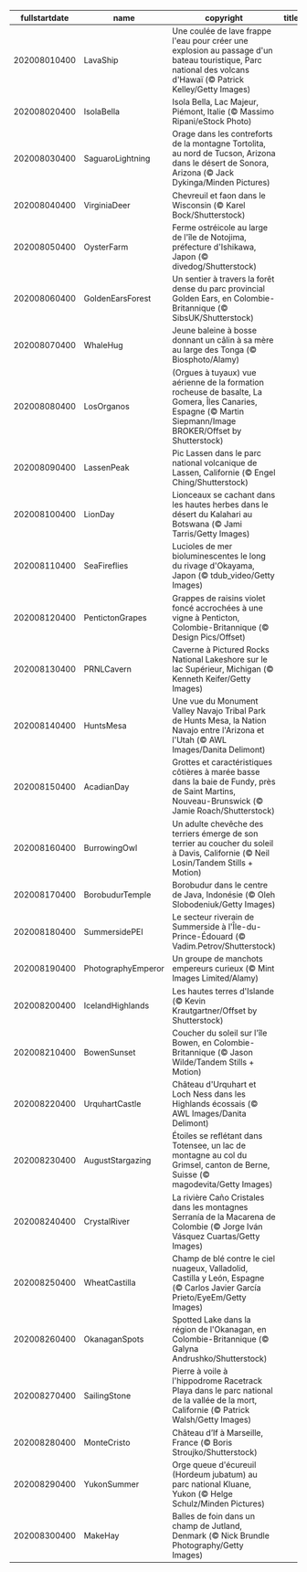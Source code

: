 |fullstartdate|name|copyright|title|image|
|--|--|--|--|--|
202008010400|LavaShip|Une coulée de lave frappe l'eau pour créer une explosion au passage d'un bateau touristique, Parc national des volcans d'Hawaï (© Patrick Kelley/Getty Images)||![](/fr-CA/2020/08/202008010400LavaShip.jpg)|
202008020400|IsolaBella|Isola Bella, Lac Majeur, Piémont, Italie (© Massimo Ripani/eStock Photo)||![](/fr-CA/2020/08/202008020400IsolaBella.jpg)|
202008030400|SaguaroLightning|Orage dans les contreforts de la montagne Tortolita, au nord de Tucson, Arizona dans le désert de Sonora, Arizona (© Jack Dykinga/Minden Pictures)||![](/fr-CA/2020/08/202008030400SaguaroLightning.jpg)|
202008040400|VirginiaDeer|Chevreuil et faon dans le Wisconsin (© Karel Bock/Shutterstock)||![](/fr-CA/2020/08/202008040400VirginiaDeer.jpg)|
202008050400|OysterFarm|Ferme ostréicole au large de l'île de Notojima, préfecture d'Ishikawa, Japon (© divedog/Shutterstock)||![](/fr-CA/2020/08/202008050400OysterFarm.jpg)|
202008060400|GoldenEarsForest|Un sentier à travers la forêt dense du parc provincial Golden Ears, en Colombie-Britannique (© SibsUK/Shutterstock)||![](/fr-CA/2020/08/202008060400GoldenEarsForest.jpg)|
202008070400|WhaleHug|Jeune baleine à bosse donnant un câlin à sa mère au large des Tonga (© Biosphoto/Alamy)||![](/fr-CA/2020/08/202008070400WhaleHug.jpg)|
202008080400|LosOrganos|(Orgues à tuyaux) vue aérienne de la formation rocheuse de basalte, La Gomera, Îles Canaries, Espagne (© Martin Siepmann/Image BROKER/Offset by Shutterstock)||![](/fr-CA/2020/08/202008080400LosOrganos.jpg)|
202008090400|LassenPeak|Pic Lassen dans le parc national volcanique de Lassen, Californie (© Engel Ching/Shutterstock)||![](/fr-CA/2020/08/202008090400LassenPeak.jpg)|
202008100400|LionDay|Lionceaux se cachant dans les hautes herbes dans le désert du Kalahari au Botswana (© Jami Tarris/Getty Images)||![](/fr-CA/2020/08/202008100400LionDay.jpg)|
202008110400|SeaFireflies|Lucioles de mer bioluminescentes le long du rivage d'Okayama, Japon (© tdub_video/Getty Images)||![](/fr-CA/2020/08/202008110400SeaFireflies.jpg)|
202008120400|PentictonGrapes|Grappes de raisins violet foncé accrochées à une vigne à Penticton, Colombie-Britannique (© Design Pics/Offset)||![](/fr-CA/2020/08/202008120400PentictonGrapes.jpg)|
202008130400|PRNLCavern|Caverne à Pictured Rocks National Lakeshore sur le lac Supérieur, Michigan (© Kenneth Keifer/Getty Images)||![](/fr-CA/2020/08/202008130400PRNLCavern.jpg)|
202008140400|HuntsMesa|Une vue du Monument Valley Navajo Tribal Park de Hunts Mesa, la Nation Navajo entre l'Arizona et l'Utah (© AWL Images/Danita Delimont)||![](/fr-CA/2020/08/202008140400HuntsMesa.jpg)|
202008150400|AcadianDay|Grottes et caractéristiques côtières à marée basse dans la baie de Fundy, près de Saint Martins, Nouveau-Brunswick (© Jamie Roach/Shutterstock)||![](/fr-CA/2020/08/202008150400AcadianDay.jpg)|
202008160400|BurrowingOwl|Un adulte chevêche des terriers émerge de son terrier au coucher du soleil à Davis, Californie (© Neil Losin/Tandem Stills + Motion)||![](/fr-CA/2020/08/202008160400BurrowingOwl.jpg)|
202008170400|BorobudurTemple|Borobudur dans le centre de Java, Indonésie (© Oleh Slobodeniuk/Getty Images)||![](/fr-CA/2020/08/202008170400BorobudurTemple.jpg)|
202008180400|SummersidePEI|Le secteur riverain de Summerside à l'Île-du-Prince-Édouard (© Vadim.Petrov/Shutterstock)||![](/fr-CA/2020/08/202008180400SummersidePEI.jpg)|
202008190400|PhotographyEmperor|Un groupe de manchots empereurs curieux (© Mint Images Limited/Alamy)||![](/fr-CA/2020/08/202008190400PhotographyEmperor.jpg)|
202008200400|IcelandHighlands|Les hautes terres d'Islande (© Kevin Krautgartner/Offset by Shutterstock)||![](/fr-CA/2020/08/202008200400IcelandHighlands.jpg)|
202008210400|BowenSunset|Coucher du soleil sur l'île Bowen, en Colombie-Britannique (© Jason Wilde/Tandem Stills + Motion)||![](/fr-CA/2020/08/202008210400BowenSunset.jpg)|
202008220400|UrquhartCastle|Château d'Urquhart et Loch Ness dans les Highlands écossais (© AWL Images/Danita Delimont)||![](/fr-CA/2020/08/202008220400UrquhartCastle.jpg)|
202008230400|AugustStargazing|Étoiles se reflétant dans Totensee, un lac de montagne au col du Grimsel, canton de Berne, Suisse (© magodevita/Getty Images)||![](/fr-CA/2020/08/202008230400AugustStargazing.jpg)|
202008240400|CrystalRiver|La rivière Caño Cristales dans les montagnes Serranía de la Macarena de Colombie (© Jorge Iván Vásquez Cuartas/Getty Images)||![](/fr-CA/2020/08/202008240400CrystalRiver.jpg)|
202008250400|WheatCastilla|Champ de blé contre le ciel nuageux, Valladolid, Castilla y León, Espagne (© Carlos Javier García Prieto/EyeEm/Getty Images)||![](/fr-CA/2020/08/202008250400WheatCastilla.jpg)|
202008260400|OkanaganSpots|Spotted Lake dans la région de l'Okanagan, en Colombie-Britannique (© Galyna Andrushko/Shutterstock)||![](/fr-CA/2020/08/202008260400OkanaganSpots.jpg)|
202008270400|SailingStone|Pierre à voile à l'hippodrome Racetrack Playa dans le parc national de la vallée de la mort, Californie (© Patrick Walsh/Getty Images)||![](/fr-CA/2020/08/202008270400SailingStone.jpg)|
202008280400|MonteCristo|Château d’If à Marseille, France (© Boris Stroujko/Shutterstock)||![](/fr-CA/2020/08/202008280400MonteCristo.jpg)|
202008290400|YukonSummer|Orge queue d'écureuil (Hordeum jubatum) au parc national Kluane, Yukon (© Helge Schulz/Minden Pictures)||![](/fr-CA/2020/08/202008290400YukonSummer.jpg)|
202008300400|MakeHay|Balles de foin dans un champ de Jutland, Denmark (© Nick Brundle Photography/Getty Images)||![](/fr-CA/2020/08/202008300400MakeHay.jpg)|
